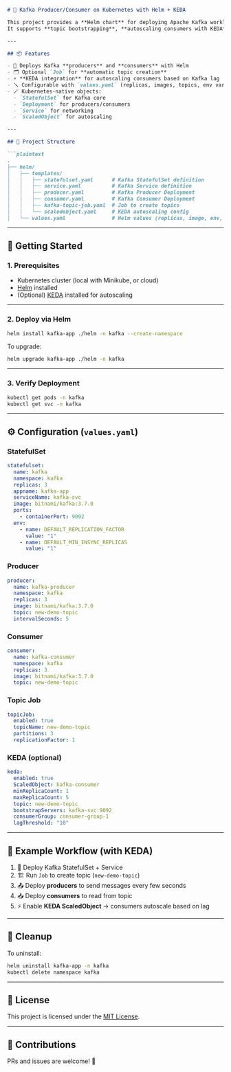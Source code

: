 ````markdown
# 🐘 Kafka Producer/Consumer on Kubernetes with Helm + KEDA

This project provides a **Helm chart** for deploying Apache Kafka workloads (producers, consumers, and supporting jobs) to Kubernetes.  
It supports **topic bootstrapping**, **autoscaling consumers with KEDA**, and configurable deployments via `values.yaml`.

---

## 📦 Features

- 📜 Deploys Kafka **producers** and **consumers** with Helm
- 🗂️ Optional `Job` for **automatic topic creation**
- ⚡ **KEDA integration** for autoscaling consumers based on Kafka lag
- 🪛 Configurable with `values.yaml` (replicas, images, topics, env vars, ports)
- 🪄 Kubernetes-native objects:
  - `StatefulSet` for Kafka core
  - `Deployment` for producers/consumers
  - `Service` for networking
  - `ScaledObject` for autoscaling

---

## 📁 Project Structure

```plaintext
.
├── helm/
│   ├── templates/
│   │   ├── statefulset.yaml      # Kafka StatefulSet definition
│   │   ├── service.yaml          # Kafka Service definition
│   │   ├── producer.yaml         # Kafka Producer Deployment
│   │   ├── consumer.yaml         # Kafka Consumer Deployment
│   │   ├── kafka-topic-job.yaml  # Job to create topics
│   │   └── scaledobject.yaml     # KEDA autoscaling config
│   └── values.yaml               # Helm values (replicas, image, env, ports)
````

---

## 🚀 Getting Started

### 1. Prerequisites

* Kubernetes cluster (local with Minikube, or cloud)
* [Helm](https://helm.sh/docs/intro/install/) installed
* (Optional) [KEDA](https://keda.sh) installed for autoscaling

---

### 2. Deploy via Helm

```bash
helm install kafka-app ./helm -n kafka --create-namespace
```

To upgrade:

```bash
helm upgrade kafka-app ./helm -n kafka
```

---

### 3. Verify Deployment

```bash
kubectl get pods -n kafka
kubectl get svc -n kafka
```

---

## ⚙️ Configuration (`values.yaml`)

### StatefulSet

```yaml
statefulset:
  name: kafka
  namespace: kafka
  replicas: 3
  appname: kafka-app
  serviceName: kafka-svc
  image: bitnami/kafka:3.7.0
  ports:
    - containerPort: 9092
  env:
    - name: DEFAULT_REPLICATION_FACTOR
      value: "1"
    - name: DEFAULT_MIN_INSYNC_REPLICAS
      value: "1"
```

### Producer

```yaml
producer:
  name: kafka-producer
  namespace: kafka
  replicas: 3
  image: bitnami/kafka:3.7.0
  topic: new-demo-topic
  intervalSeconds: 5
```

### Consumer

```yaml
consumer:
  name: kafka-consumer
  namespace: kafka
  replicas: 3
  image: bitnami/kafka:3.7.0
  topic: new-demo-topic
```

### Topic Job

```yaml
topicJob:
  enabled: true
  topicName: new-demo-topic
  partitions: 3
  replicationFactor: 1
```

### KEDA (optional)

```yaml
keda:
  enabled: true
  ScaledObject: kafka-consumer
  minReplicaCount: 1
  maxReplicaCount: 5
  topic: new-demo-topic
  bootstrapServers: kafka-svc:9092
  consumerGroup: consumer-group-1
  lagThreshold: "10"
```

---

## 🔁 Example Workflow (with KEDA)

1. 🐳 Deploy Kafka StatefulSet + Service
2. 🏗️ Run `Job` to create topic (`new-demo-topic`)
3. 📤 Deploy **producers** to send messages every few seconds
4. 📥 Deploy **consumers** to read from topic
5. ⚡ Enable **KEDA ScaledObject** → consumers autoscale based on lag

---

## 🧹 Cleanup

To uninstall:

```bash
helm uninstall kafka-app -n kafka
kubectl delete namespace kafka
```

---

## 📄 License

This project is licensed under the [MIT License](LICENSE).

---

## 🙋 Contributions

PRs and issues are welcome! 🚀

